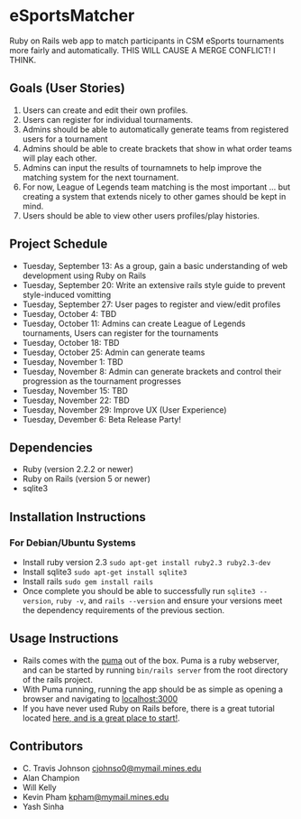 # eSportsMatcher
Ruby on Rails web app to match participants in CSM eSports tournaments more fairly and automatically. THIS WILL CAUSE A MERGE CONFLICT! I THINK.

## Goals (User Stories)
1. Users can create and edit their own profiles.
2. Users can register for individual tournaments.
3. Admins should be able to automatically generate teams from registered users for a tournament
4. Admins should be able to create brackets that show in what order teams will play each other.
5. Admins can input the results of tournamnets to help improve the matching system for the next tournament.
6. For now, League of Legends team matching is the most important ... but creating a system that extends nicely to other games should be kept in mind.
7. Users should be able to view other users profiles/play histories.

## Project Schedule
* Tuesday, September 13: As a group, gain a basic understanding of web development using Ruby on Rails
* Tuesday, September 20: Write an extensive rails style guide to prevent style-induced vomitting 
* Tuesday, September 27: User pages to register and view/edit profiles
* Tuesday, October 4: TBD
* Tuesday, October 11: Admins can create League of Legends tournaments, Users can register for the tournaments
* Tuesday, October 18: TBD
* Tuesday, October 25: Admin can generate teams
* Tuesday, November 1: TBD
* Tuesday, November 8: Admin can generate brackets and control their progression as the tournament progresses
* Tuesday, November 15: TBD
* Tuesday, November 22: TBD
* Tuesday, November 29: Improve UX (User Experience)
* Tuesday, Devember 6: Beta Release Party!

## Dependencies
* Ruby (version 2.2.2 or newer)
* Ruby on Rails (version 5 or newer)
* sqlite3

## Installation Instructions
### For Debian/Ubuntu Systems
* Install ruby version 2.3 `sudo apt-get install ruby2.3 ruby2.3-dev`
* Install sqlite3 `sudo apt-get install sqlite3`
* Install rails `sudo gem install rails`
* Once complete you should be able to successfully run `sqlite3 --version`, `ruby -v`, and `rails --version` and ensure your versions meet the dependency requirements of the previous section.

## Usage Instructions
* Rails comes with the [puma](http://puma.io/) out of the box. Puma is a ruby webserver, and can be started by running `bin/rails server` from the root directory of the rails project.
* With Puma running, running the app should be as simple as opening a browser and navigating to [localhost:3000](http://localhost:3000/)
* If you have never used Ruby on Rails before, there is a great tutorial located [here, and is a great place to start!](http://guides.rubyonrails.org/getting_started.html).

## Contributors
* C. Travis Johnson [cjohnso0@mymail.mines.edu](mailto:cjohnso0@mymail.mines.edu)
* Alan Champion
* Will Kelly
* Kevin Pham [kpham@mymail.mines.edu](mailto:kpham@mymail.mines.edu)
* Yash Sinha

